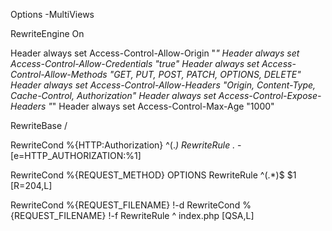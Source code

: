 Options -MultiViews

RewriteEngine On

Header always set Access-Control-Allow-Origin "*"
Header always set Access-Control-Allow-Credentials "true"
Header always set Access-Control-Allow-Methods "GET, PUT, POST, PATCH, OPTIONS, DELETE"
Header always set Access-Control-Allow-Headers "Origin, Content-Type, Cache-Control, Authorization"
Header always set Access-Control-Expose-Headers "*"
Header always set Access-Control-Max-Age "1000"

RewriteBase /

RewriteCond %{HTTP:Authorization} ^(.*)
RewriteRule .* - [e=HTTP_AUTHORIZATION:%1]

RewriteCond %{REQUEST_METHOD} OPTIONS
RewriteRule ^(.*)$ $1 [R=204,L]

RewriteCond %{REQUEST_FILENAME} !-d
RewriteCond %{REQUEST_FILENAME} !-f
RewriteRule ^ index.php [QSA,L]

